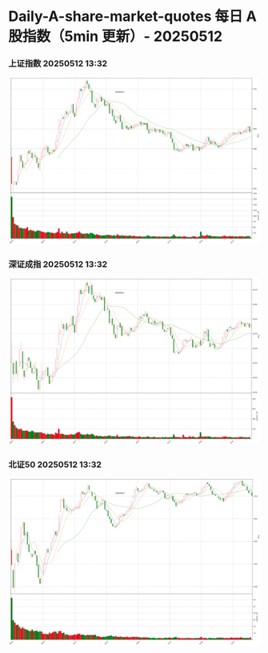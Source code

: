 
# Daily-A-share-market-quotes 每日 A 股指数（5min 更新）- 20250512

### 上证指数 20250512 13:32
![](./fig/2025/5/20250512-sh000001.png)

### 深证成指 20250512 13:32
![](./fig/2025/5/20250512-sz399001.png)

### 北证50 20250512 13:32
![](./fig/2025/5/20250512-bj899050.png)
